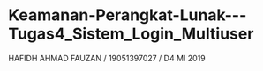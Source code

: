 # Keamanan-Perangkat-Lunak---Tugas4_Sistem_Login_Multiuser
HAFIDH AHMAD FAUZAN / 19051397027 / D4 MI 2019
